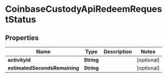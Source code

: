 
# CoinbaseCustodyApiRedeemRequestStatus

## Properties
Name | Type | Description | Notes
------------ | ------------- | ------------- | -------------
**activityId** | **String** |  |  [optional]
**estimatedSecondsRemaining** | **String** |  |  [optional]




